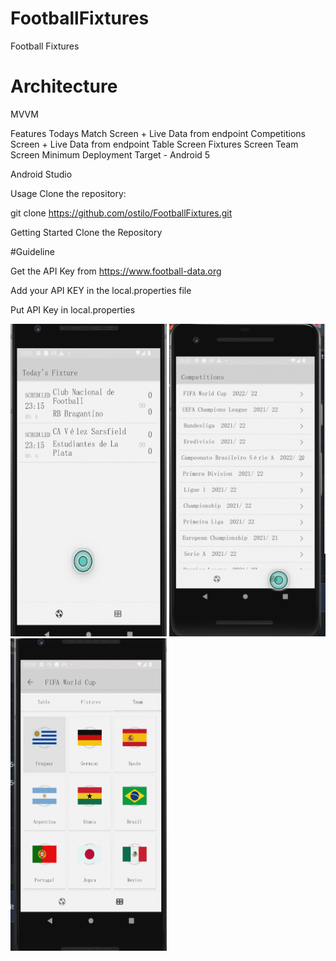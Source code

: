 # FootballFixtures
Football Fixtures

# Architecture
MVVM

Features
Todays Match Screen + Live Data from endpoint
Competitions Screen + Live Data from endpoint
Table Screen
Fixtures Screen
Team Screen
Minimum Deployment Target - Android 5

Android Studio

Usage
Clone the repository:

git clone https://github.com/ostilo/FootballFixtures.git

 
Getting Started
Clone the Repository

#Guideline

Get the API Key from https://www.football-data.org

Add your API KEY in the local.properties file

Put API Key in local.properties 

<img src="https://github.com/ostilo/FootballFixtures/raw/master/Screenshot%202022-05-24%20at%2012.56.20.png" width="250" height="500" />

<img src="https://github.com/ostilo/FootballFixtures/raw/master/Screenshot%202022-05-24%20at%2012.56.30.png" width="250" height="500" />
<img src="https://github.com/ostilo/FootballFixtures/raw/master/Screenshot%202022-05-24%20at%2013.14.07.png" width="250" height="500" />




